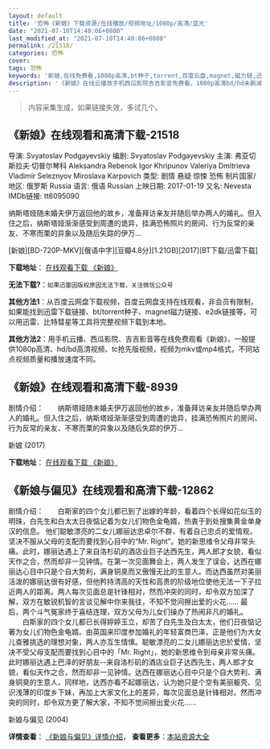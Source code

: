 ```yaml
---
layout: default
title: '恐怖《新娘》下载资源/在线播放/视频地址/1080p/高清/蓝光'
date: "2021-07-10T14:40:06+0800"
last_modified_at: "2021-07-10T14:40:06+0800"
permalink: /21518/
categories: 恐怖
cover:
tags: 恐怖
keywords: '新娘,在线免费看,1080p高清,bt种子,torrent,百度云盘,magnet,磁力链,迅雷下载资源'
description: '《新娘》在线云播放手机西瓜影院吉吉影音免费看，1080p高清bd/hd未删减完整版和tc抢先枪版，mkv/mp4格式，附带bt/torrent种子、magnet/磁力链、百度云盘、网盘资源迅雷下载链接'
---
```


>内容采集生成，如果链接失效，多试几个。


## 《新娘》在线观看和高清下载-21518

导演: Svyatoslav Podgayevskiy 编剧: Svyatoslav Podgayevskiy 主演: 弗亚切斯拉夫·切普尔琴科 Aleksandra Rebenok Igor Khripunov Valeriya Dmitrieva Vladimir Seleznyov Miroslava Karpovich 类型: 剧情 悬疑 惊悚 恐怖 制片国家/地区: 俄罗斯 Russia 语言: 俄语 Russian 上映日期: 2017-01-19 又名: Nevesta IMDb链接: tt6095090

纳斯塔娅随未婚夫伊万返回他的故乡，准备拜访亲友并随后举办两人的婚礼。但入住之后，纳斯塔娅渐渐感受到周遭的诡异，挂满恐怖照片的房间、行为反常的亲友、不寒而栗的异象以及随后失踪的伊万…


[新娘][BD-720P-MKV][俄语中字][豆瓣4.8分][1.21GB][2017][BT下载/迅雷下载]

**下载地址**： [在线观看下载 《新娘》](https://www.btdx8.com/torrent/nevesta_2017.html) 


**无法下载?**：`如果迅雷因版权原因无法下载，关注微信公众号 `

**其他方法1**：从百度云网盘下载视频，百度云网盘支持在线观看，非会员有限制，如果能找到迅雷下载链接、bt/torrent种子、magnet磁力链接、e2dk链接等，可以用迅雷、比特彗星等工具将完整视频下载到本地。

**其他方法2**：用手机云播、西瓜影院、吉吉影音等在线免费观看《新娘》，一般提供1080p高清、hd/bd高清视频、tc抢先版视频，视频为mkv或mp4格式，不同站点视频质量和播放速度不同。


## 《新娘》在线观看和高清下载-8939

剧情介绍：　　纳斯塔娅随未婚夫伊万返回他的故乡，准备拜访亲友并随后举办两人的婚礼。但入住之后，纳斯塔娅渐渐感受到周遭的诡异，挂满恐怖照片的房间、行为反常的亲友、不寒而栗的异象以及随后失踪的伊万...


新娘 (2017)

**下载地址**： [在线观看下载 《新娘》](https://www.btbtdy.me/btdy/dy10200.html) 


## 《新娘与偏见》在线观看和高清下载-12862

剧情介绍：　　白斯家的四个女儿都已到了出嫁的年龄，看着四个长得如花似玉的明珠，白先生和白太太日夜惦记着为女儿们物色金龟婿，热衷于到处搜集黄金单身汉的信息。 他们聪敏漂亮的二女儿娜丽达忠卓尔不群，有着自己忠贞的爱情观，坚决不服从父母的支配而要找到心目中的“Mr. Right”。她的新思维令父母非常头痛。此时，娜丽达遇上了来自洛杉矶的酒店业巨子达西先生，两人郎才女貌，看似天作之合，然而却非一见钟情。在第一次见面舞会上，两人发生了误会，达西在娜丽达心目中只是个自大势利，满身铜臭而又傲慢无比的生意人。而达西虽然对美丽活泼的娜丽达很有好感，但他矜持清高的天性和高贵的阶级地位使他无法一下子拉近两人的距离。两人每次见面总是针锋相对，然而冲突的同时，却令双方加深了解，双方在敏锐机智的言谈见解中你来我往，不知不觉间擦出爱的火花…… 最后，两个斗气冤家终于喜结连理，双方父母为儿女们操办了热闹非凡的婚礼。 　　白斯家的四个女儿都已长得婷婷玉立，却苦了白先生及白太太，他们日夜惦记著为女儿们物色金龟婿。由英国来印度参加婚礼的年轻富商巴泽，正是他们为大女儿查雅挑选的理想对象，两人亦互生情愫。聪敏漂亮的二女儿娜丽达忠於爱情，坚决不受父母支配而要找到心目中的「Mr. Right」，她的新思维令到母亲非常头痛。此时娜丽达遇上巴泽的好朋友--来自洛杉矶的酒店业巨子达西先生，两人郎才女貌，看似天作之合，然而却非一见钟情。达西在娜丽达心目中只是个自大势利、满身铜臭的生意人，同样地，达西亦看不起娜丽达，认为她只是个空有美丽躯壳、见识浅薄的印度乡下妹，再加上大家文化上的差异，每次见面总是针锋相对。然而冲突的同时，却令双方更了解大家，不知不觉间擦出爱火花……


新娘与偏见 (2004)

**详情查看**： [《新娘与偏见》详情介绍](/movie/12862/)， **查看更多**：[本站资源大全](/movie/t/all/)

